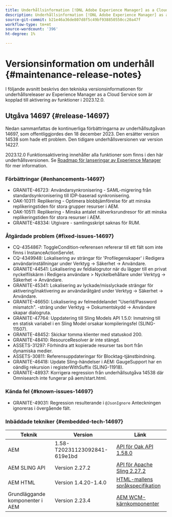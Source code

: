 ```yaml
---
title: Underhållsinformation [!DNL Adobe Experience Manager] as a Cloud Service som är kopplad till 2023.12.0-funktionsaktivering.
description: Underhållsinformation [!DNL Adobe Experience Manager] as a Cloud Service som är kopplad till 2023.12.0-funktionsaktivering.
source-git-commit: b21e46a36de807d8f5c49bf938850550cc20a47f
workflow-type: tm+mt
source-wordcount: '396'
ht-degree: 1%

---
```



# Versionsinformation om underhåll {#maintenance-release-notes}

I följande avsnitt beskrivs den tekniska versionsinformationen för underhållsreleaser av Experience Manager as a Cloud Service som är kopplad till aktivering av funktioner i 2023.12.0.

## Utgåva 14697 {#release-14697}

Nedan sammanfattas de kontinuerliga förbättringarna av underhållsutgåvan 14697, som offentliggjordes den 18 december 2023. Den ersätter version 14538 som hade ett problem. Den tidigare underhållsversionen var version 14227.

2023.12.0 Funktionsaktivering innehåller alla funktioner som finns i den här underhållsversionen. Se [Roadmap för lanseringar av Experience Manager](https://experienceleague.adobe.com/docs/experience-manager-release-information/aem-release-updates/update-releases-roadmap.html) för mer information.

### Förbättringar {#enhancements-14697}

* GRANITE-46723: Användarsynkronisering - SAML-migrering från standardsynkronisering till IDP-baserad synkronisering.
* OAK-10311: Replikering - Optimera blobbjämförelse för att minska replikeringstiden för stora grupper resurser i AEM.
* OAK-10511: Replikering - Minska antalet nätverksrundresor för att minska replikeringstiden för stora resurser i AEM.
* GRANITE-48334: Utgivare - samlingsskript saknas för RUM.

### Åtgärdade problem {#fixed-issues-14697}

* CQ-4354867: ToggleCondition-referensen refererar till ett fält som inte finns i InstanceActionServlet.
* CQ-4349948: Lokalisering av strängar för &#39;Profilegenskaper&#39; i Redigera användarinställningar under Verktyg → Säkerhet → Användare.
* GRANITE-44541: Lokalisering av feldialogrutor när du lägger till en privat nyckelfilskärm i Redigera användare > Nyckelbehållare under Verktyg → Säkerhet → Användare.
* GRANITE-45341: Lokalisering av lyckade/misslyckade strängar för aktivering/inaktivering av användaråtgärd under Verktyg → Säkerhet → Användare.
* GRANITE-46650: Lokalisering av felmeddelandet &quot;UserId/Password mismatch&quot;. -sträng under Verktyg → Dokumentskydd → Användare skapar dialogruta.
* GRANITE-47764: Uppdatering till Sling Models API 1.5.0: Inmatning till en statisk variabel i en Sling Model orsakar kompileringsfel (SLING-11507).
* GRANITE-48452: Skickar tomma klienter med statuskod 200.
* GRANITE-48410: ResourceResolver är inte stängd.
* ASSETS-31297: Förhindra att kopierade resurser tas bort från dynamiska medier.
* ASSETS-30811: Referensuppdateringar för Blocktag-tjänstbindning.
* GRANITE-46418: Update Sling-händelser i AEM: GaugeSupport har en oändlig rekursion i registerWithSuffix (SLING-11918).
* GRANITE-48937: Korrigera regression från underhållsutgåva 14538 där Omnisearch inte fungerar på aem/start.html.

### Kända fel {#known-issues-14697}

* GRANITE-49031: Regression resulterande i `@JsonIgnore` Anteckningen ignoreras i övergående fält.

### Inbäddade tekniker {#embedded-tech-14697}

| Teknik | Version | Länk |
|---|---|---|
| AEM | 1.58-T20231123092841-619e1bd | [API för Oak API 1.58.0](https://www.javadoc.io/doc/org.apache.jackrabbit/oak-api/1.58.0/index.html) |
| AEM SLING API | Version 2.27.2 | [API för Apache Sling 2.27.2](https://www.javadoc.io/doc/org.apache.sling/org.apache.sling.api/latest/index.html) |
| AEM HTML | Version 1.4.20-1.4.0 | [HTML-mallens språkspecifikation](https://github.com/adobe/htl-spec) |
| Grundläggande komponenter i AEM | Version 2.23.4 | [AEM WCM-kärnkomponenter](https://github.com/adobe/aem-core-wcm-components) |
